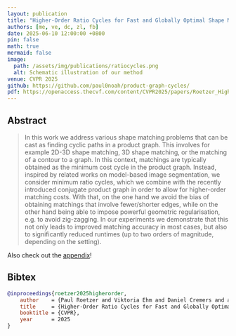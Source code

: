 ```yaml
---
layout: publication
title: "Higher-Order Ratio Cycles for Fast and Globally Optimal Shape Matching"
authors: [me, ve, dc, zl, fb]
date: 2025-06-10 12:00:00 +0800
pin: false
math: true
mermaid: false
image:
  path: /assets/img/publications/ratiocycles.png
  alt: Schematic illustration of our method
venue: CVPR 2025
github: https://github.com/paul0noah/product-graph-cycles/
pdf: https://openaccess.thecvf.com/content/CVPR2025/papers/Roetzer_Higher-Order_Ratio_Cycles_for_Fast_and_Globally_Optimal_Shape_Matching_CVPR_2025_paper.pdf
---
```


## Abstract

> In this work we address various shape matching problems that can be cast as finding cyclic paths in a product graph. This involves for example 2D-3D shape matching, 3D shape matching, or the matching of a contour to a graph. In this context, matchings are typically obtained as the minimum cost cycle in the product graph. Instead, inspired by related works on model-based image segmentation, we consider minimum ratio cycles, which we combine with the recently introduced conjugate product graph in order to allow for higher-order matching costs. With that, on the one hand we avoid the bias of obtaining matchings that involve fewer/shorter edges, while on the other hand being able to impose powerful geometric regularisation, e.g. to avoid zig-zagging. In our experiments we demonstrate that this not only leads to improved matching accuracy in most cases, but also to significantly reduced runtimes (up to two orders of magnitude, depending on the setting).

Also check out the [appendix](https://openaccess.thecvf.com/content/CVPR2025/supplemental/Roetzer_Higher-Order_Ratio_Cycles_CVPR_2025_supplemental.pdf)!

## Bibtex
```bibtex
@inproceedings{roetzer2025higherorder,
    author    = {Paul Roetzer and Viktoria Ehm and Daniel Cremers and and Zorah L\"ahner and Florian Bernard},
    title     = {Higher-Order Ratio Cycles for Fast and Globally Optimal Shape Matching},
    booktitle = {CVPR},
    year      = 2025
}
```
